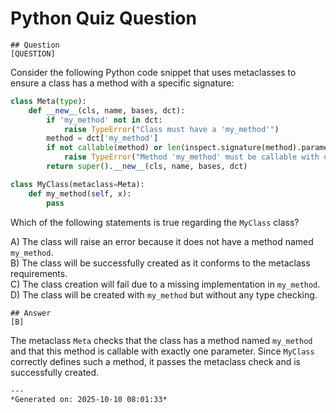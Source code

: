 # Python Quiz Question
    
    ## Question
    [QUESTION]  
Consider the following Python code snippet that uses metaclasses to ensure a class has a method with a specific signature:

```python
class Meta(type):
    def __new__(cls, name, bases, dct):
        if 'my_method' not in dct:
            raise TypeError("Class must have a 'my_method'")
        method = dct['my_method']
        if not callable(method) or len(inspect.signature(method).parameters) != 1:
            raise TypeError("Method 'my_method' must be callable with one parameter")
        return super().__new__(cls, name, bases, dct)

class MyClass(metaclass=Meta):
    def my_method(self, x):
        pass
```

Which of the following statements is true regarding the `MyClass` class?

A) The class will raise an error because it does not have a method named `my_method`.  
B) The class will be successfully created as it conforms to the metaclass requirements.  
C) The class creation will fail due to a missing implementation in `my_method`.  
D) The class will be created with `my_method` but without any type checking.
    
    ## Answer
    [B]  
The metaclass `Meta` checks that the class has a method named `my_method` and that this method is callable with exactly one parameter. Since `MyClass` correctly defines such a method, it passes the metaclass check and is successfully created.
    
    ---
    *Generated on: 2025-10-10 08:01:33*
    